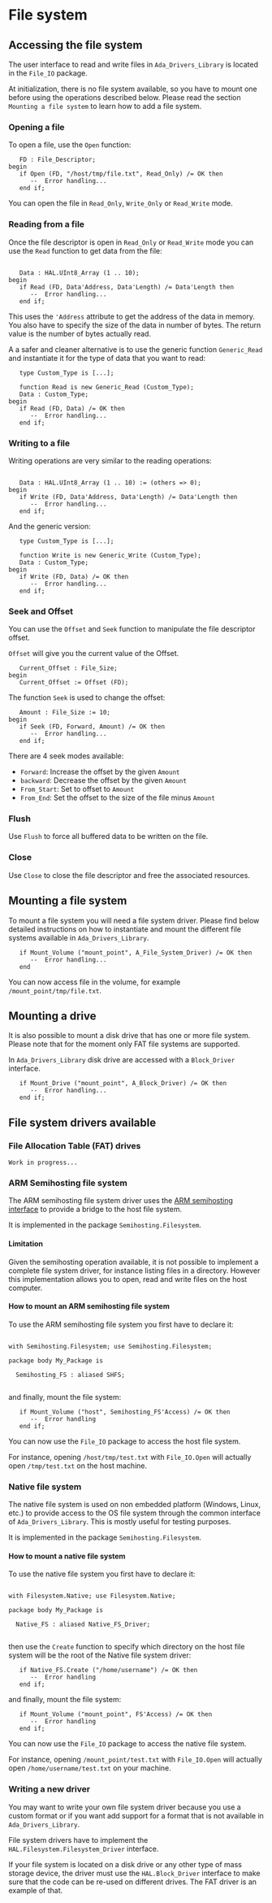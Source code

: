 # File system
## Accessing the file system

The user interface to read and write files in `Ada_Drivers_Library` is located
in the `File_IO` package.

At initialization, there is no file system available, so you have to mount one
before using the operations described below. Please read the section `Mounting
a file system` to learn how to add a file system.

### Opening a file

To open a file, use the `Open` function:

```ada=
   FD : File_Descriptor;
begin
   if Open (FD, "/host/tmp/file.txt", Read_Only) /= OK then
      --  Error handling...
   end if;
```

You can open the file in `Read_Only`, `Write_Only` or `Read_Write` mode.

### Reading from a file

Once the file descriptor is open in `Read_Only` or `Read_Write` mode you can
use the `Read` function to get data from the file:

```ada=

   Data : HAL.UInt8_Array (1 .. 10);
begin
   if Read (FD, Data'Address, Data'Length) /= Data'Length then
      --  Error handling...
   end if;
```

This uses the `'Address` attribute to get the address of the data in memory.
You also have to specify the size of the data in number of bytes. The return
value is the number of bytes actually read.

A a safer and cleaner alternative is to use the generic function `Generic_Read`
and instantiate it for the type of data that you want to read:

```ada=
   type Custom_Type is [...];

   function Read is new Generic_Read (Custom_Type);
   Data : Custom_Type;
begin
   if Read (FD, Data) /= OK then
      --  Error handling...
   end if;
```

### Writing to a file

Writing operations are very similar to the reading operations:

```ada=

   Data : HAL.UInt8_Array (1 .. 10) := (others => 0);
begin
   if Write (FD, Data'Address, Data'Length) /= Data'Length then
      --  Error handling...
   end if;
```

And the generic version:

```ada=
   type Custom_Type is [...];

   function Write is new Generic_Write (Custom_Type);
   Data : Custom_Type;
begin
   if Write (FD, Data) /= OK then
      --  Error handling...
   end if;
```

### Seek and Offset

You can use the `Offset` and `Seek` function to manipulate the file descriptor
offset.

`Offset` will give you the current value of the Offset.

```ada=
   Current_Offset : File_Size;
begin
   Current_Offset := Offset (FD);
```

The function `Seek` is used to change the offset:

```ada=
   Amount : File_Size := 10;
begin
   if Seek (FD, Forward, Amount) /= OK then
      --  Error handling...
   end if;
```

There are 4 seek modes available:
 - `Forward`: Increase the offset by the given `Amount` 
 - `backward`: Decrease the offset by the given `Amount` 
 - `From_Start`: Set to offset to `Amount`
 - `From_End`: Set the offset to the size of the file minus `Amount`

### Flush

Use `Flush` to force all buffered data to be written on the file.

### Close

Use `Close` to close the file descriptor and free the associated resources.

## Mounting a file system

To mount a file system you will need a file system driver. Please find below
detailed instructions on how to instantiate and mount the different file
systems available in `Ada_Drivers_Library`.

```Ada=
   if Mount_Volume ("mount_point", A_File_System_Driver) /= OK then
      --  Error handling...
   end
```

You can now access file in the volume, for example `/mount_point/tmp/file.txt`.

## Mounting a drive

It is also possible to mount a disk drive that has one or more file system.
Please note that for the moment only FAT file systems are supported.

In `Ada_Drivers_Library` disk drive are accessed with a `Block_Driver` interface.

```Ada=
   if Mount_Drive ("mount_point", A_Block_Driver) /= OK then
      --  Error handling...
   end if;
```

## File system drivers available

### File Allocation Table (FAT) drives

`Work in progress...`

### ARM Semihosting file system

The ARM semihosting file system driver uses the [ARM semihosting
interface](http://infocenter.arm.com/help/index.jsp?topic=/com.arm.doc.dui0471c/Bgbjhiea.html)
to provide a bridge to the host file system.

It is implemented in the package `Semihosting.Filesystem`.

#### Limitation

Given the semihosting operation available, it is not possible to implement a
complete file system driver, for instance listing files in a directory. However
this implementation allows you to open, read and write files on the host
computer.

#### How to mount an ARM semihosting file system

To use the ARM semihosting file system you first have to declare it:

```ada=

with Semihosting.Filesystem; use Semihosting.Filesystem;

package body My_Package is

  Semihosting_FS : aliased SHFS;
  
```

and finally, mount the file system:

```ada=
   if Mount_Volume ("host", Semihosting_FS'Access) /= OK then
      --  Error handling
   end if;
```

You can now use the `File_IO` package to access the host file system. 

For instance, opening `/host/tmp/test.txt` with `File_IO.Open` will actually
open `/tmp/test.txt` on the host machine.

### Native file system

The native file system is used on non embedded platform (Windows, Linux, etc.)
to provide access to the OS file system through the common interface of
`Ada_Drivers_Library`. This is mostly useful for testing purposes.

It is implemented in the package `Semihosting.Filesystem`.

#### How to mount a native file system

To use the native file system you first have to declare it:

```ada=

with Filesystem.Native; use Filesystem.Native;

package body My_Package is

  Native_FS : aliased Native_FS_Driver;
  
```

then use the `Create` function to specify which directory on the host file
system will be the root of the Native file system driver:

```ada=
   if Native_FS.Create ("/home/username") /= OK then
      --  Error handling
   end if;
```

and finally, mount the file system:

```ada=
   if Mount_Volume ("mount_point", FS'Access) /= OK then
      --  Error handling
   end if;
```

You can now use the `File_IO` package to access the native file system.

For instance, opening `/mount_point/test.txt` with `File_IO.Open` will actually
open `/home/username/test.txt` on your machine.

### Writing a new driver

You may want to write your own file system driver because you use a custom
format or if you want add support for a format that is not available in
`Ada_Drivers_Library`.

File system drivers have to implement the `HAL.Filesystem.Filesystem_Driver`
interface.

If your file system is located on a disk drive or any other type of mass
storage device, the driver must use the `HAL.Block_Driver` interface to make
sure that the code can be re-used on different drives. The FAT driver is an
example of that.
